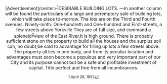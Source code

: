 <center>[Advertisement]/center><sup><a href="#fn1" id="ref1">1</a></sup
===

DESIRABLE BUILDING LOTS. —In another column will be found the particulars of a large and peremptory sale of building lots, which will take place to-morrow. The lots are on the Third and Fourth avenues. Ninety-ninth. One-hundreth and One-hundred and First-streets, a few streets above Yorkville They are of full size, and command a spleneid<sup><a href="#fn2" id="ref2">2</a></sup>view of the East River.It is high ground. There is probably sufficient stone on the property to build all the houses and the surplus soil can, no doubt,be sold to advantage for filling up lots a few streets above. The property all lies in one body, and from its peculiar location and advantages must soon become a populous and very important part of our City and its purpose cannot but be a safe and profitable investment of capital. Title perfect and free from all incumbrances.  
   ---
   <sup id="fn1">1.April 26, 1852<a href="#ref1" title="Jump back to footnote 1 in the text.">↩</a></sup>

